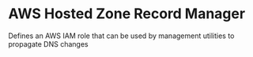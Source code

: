 # AWS Hosted Zone Record Manager

Defines an AWS IAM role that can be used by management utilities to propagate DNS changes
